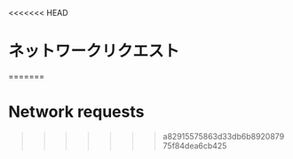 
<<<<<<< HEAD
# ネットワークリクエスト
=======
# Network requests
>>>>>>> a82915575863d33db6b892087975f84dea6cb425
